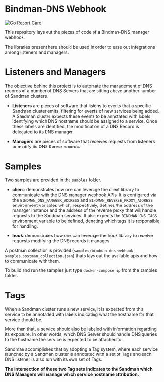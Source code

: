 # Bindman-DNS Webhook
[![Go Report Card](https://goreportcard.com/badge/github.com/labbsr0x/bindman-dns-webhook)](https://goreportcard.com/report/github.com/labbsr0x/bindman-dns-webhook)

This repository lays out the pieces of code of a Bindman-DNS manager webhook.

The libraries present here should be used in order to ease out integrations among listeners and managers.

# Listeners and Managers

The objective behind this project is to automate the management of DNS records of a number of DNS Servers that are sitting above another number of Sandman clusters.

- **Listeners** are pieces of software that listens to events that a specific Sandman cluster emits, filtering for events of new services being added. A Sandman cluster expects these events to be annotated with labels identifying which DNS hostname should be assigned to a service. Once these labels are identified, the modification of a DNS Record is delegated to its DNS manager.

- **Managers** are pieces of software that receives requests from listeners to modify its DNS Server records.

# Samples
Two samples are provided in the `samples` folder.

- **client**: demonstrates how one can leverage the client library to communicate with the DNS manager webhook APIs. It is configured via the `BINDMAN_DNS_MANAGER_ADDRESS` and `BINDMAN_REVERSE_PROXY_ADDRESS` environment variables which, respectively, defines the address of the manager instance and the address of the reverse proxy that will handle requests to the Sandman services. It also expects the `BINDMAN_DNS_TAGS` environment variable to be defined, denoting which tags it is responsible for handling.

- **hook**: demonstrates how one can leverage the hook library to receive requests modifying the DNS records it manages. 

A postman collection is provided (`samples/bindman-dns-webhook-samples.postman_collection.json`) thats lays out the available apis and how to communicate with them.

To build and run the samples just type `docker-compose up` from the samples folder.

# Tags

When a Sandman cluster runs a new service, it is expected from this service to be annotaded with labels indicating what the hostname for that service should be.

More than that, a service should also be labeled with information regarding its exposure. In other words, which DNS Server should handle DNS queries to the hostname the service is expected to be attached to.

Sandman accomplishes that by adopting a Tag system, where each service launched by a Sandman cluster is annotated with a set of Tags and each DNS listener is also run with its own set of Tags.

**The intersection of these two Tag sets indicates to the Sandman which DNS Managers will manage which service hostname attribution.**
